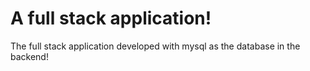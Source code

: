 # A full stack application!

The full stack application developed with mysql as the database in the backend!